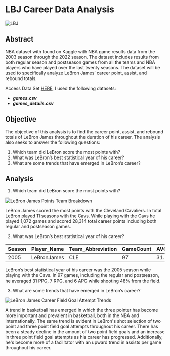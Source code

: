 # LBJ Career Data Analysis

![LBJ ](https://user-images.githubusercontent.com/112409778/210180820-a09f4d75-531f-4d74-9a45-b0b50a88dd4f.jpeg)


## Abstract 

NBA dataset with found on Kaggle with NBA game results data from the 2003 season through the 2022 season. The dataset includes results from both regular season and postseason games from all the teams and NBA players who have played over the last twenty seasons. The dataset will be used to specifically analyze LeBron James’ career point, assist, and rebound totals.

Access Data Set [HERE](https://www.kaggle.com/datasets/nathanlauga/nba-games?select=games_details.csv), I used the following datasets:
- ***games.csv***
- ***games_details.csv***


## Objective

The objective of this analysis is to find the career point, assist, and rebound totals of LeBron James throughout the duration of his career. The analysis also seeks to answer the following questions:

1. Which team did LeBron score the most points with?
2. What was LeBron’s best statistical year of his career?
3. What are some trends that have emerged in LeBron’s career?

## Analysis

1. Which team did LeBron score the most points with?


![LeBron James Points Team Breakdown](https://user-images.githubusercontent.com/112409778/210180174-91425c8c-82cb-4a9a-8851-c4bfd8509299.jpg)


LeBron James scored the most points with the Cleveland Cavaliers. In total LeBron played 11 seasons with the Cavs. While playing with the Cavs he played 1,072 games and scored 28,314 total career points including both regular and postseason games. 


2. What was LeBron’s best statistical year of his career?


|Season|Player_Name|Team_Abbreviation|GameCount|AVG_PPG|AVG_RPG|AVG_APG|
|---|---|---|---|---|---|---|
|2005|LeBronJames|CLE|97|31.0|7.0|6.0|

LeBron’s best statistical year of his career was the 2005 season while playing with the Cavs. In 97 games, including the regular and postseason, he averaged 31 PPG, 7 RPG, and 6 APG while shooting 48% from the field.



3. What are some trends that have emerged in LeBron’s career?

![LeBron James Career Field Goal Attempt Trends](https://user-images.githubusercontent.com/112409778/210180782-bb42b68a-f085-4967-b8b9-c58ee0a58b41.jpg)


A trend in basketball has emerged in which the three pointer has become more important and prevalent in basketball, both in the NBA and internationally. The same trend is evident in LeBron's shot selection of two point and three point field goal attempts throughout his career. There has been a steady decline in the amount of two point field goals and an increase in three point field goal attempts as his career has progressed. Additionally, he's become more of a facilitator with an upward trend in assists per game throughout his career.
